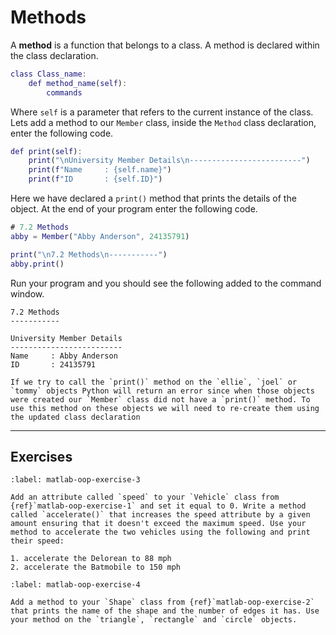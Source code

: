 # Methods

A **method** is a function that belongs to a class. A method is declared within the class declaration.

```matlab
class Class_name:
    def method_name(self):
        commands
```

Where `self` is a parameter that refers to the current instance of the class. Lets add a method to our `Member` class, inside the `Method` class declaration, enter the following code.

```matlab
def print(self):
    print("\nUniversity Member Details\n-------------------------")
    print(f"Name     : {self.name}")
    print(f"ID       : {self.ID}")
```

Here we have declared a `print()` method that prints the details of the object. At the end of your program enter the following code.

```matlab
# 7.2 Methods
abby = Member("Abby Anderson", 24135791)

print("\n7.2 Methods\n-----------")
abby.print()
```

Run your program and you should see the following added to the command window.

```text
7.2 Methods
-----------

University Member Details
-------------------------
Name     : Abby Anderson
ID       : 24135791
```

```{note}
If we try to call the `print()` method on the `ellie`, `joel` or `tommy` objects Python will return an error since when those objects were created our `Member` class did not have a `print()` method. To use this method on these objects we will need to re-create them using the updated class declaration
```

---

## Exercises

```{exercise}
:label: matlab-oop-exercise-3

Add an attribute called `speed` to your `Vehicle` class from {ref}`matlab-oop-exercise-1` and set it equal to 0. Write a method called `accelerate()` that increases the speed attribute by a given amount ensuring that it doesn't exceed the maximum speed. Use your method to accelerate the two vehicles using the following and print their speed:

1. accelerate the Delorean to 88 mph
2. accelerate the Batmobile to 150 mph
```

```{exercise}
:label: matlab-oop-exercise-4

Add a method to your `Shape` class from {ref}`matlab-oop-exercise-2` that prints the name of the shape and the number of edges it has. Use your method on the `triangle`, `rectangle` and `circle` objects.
```
